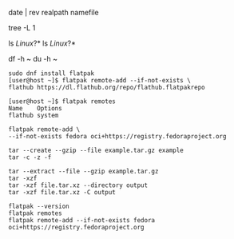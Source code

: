 date | rev
realpath namefile

tree -L 1

ls *Linux*?*
ls *Linux*\?*

df -h ~
du -h ~

```
sudo dnf install flatpak
[user@host ~]$ flatpak remote-add --if-not-exists \
flathub https://dl.flathub.org/repo/flathub.flatpakrepo

[user@host ~]$ flatpak remotes
Name    Options
flathub system

flatpak remote-add \
--if-not-exists fedora oci+https://registry.fedoraproject.org
```

```
tar --create --gzip --file example.tar.gz example
tar -c -z -f

tar --extract --file --gzip example.tar.gz
tar -xzf
tar -xzf file.tar.xz --directory output
tar -xzf file.tar.xz -C output
```

```
flatpak --version
flatpak remotes
flatpak remote-add --if-not-exists fedora oci+https://registry.fedoraproject.org
```